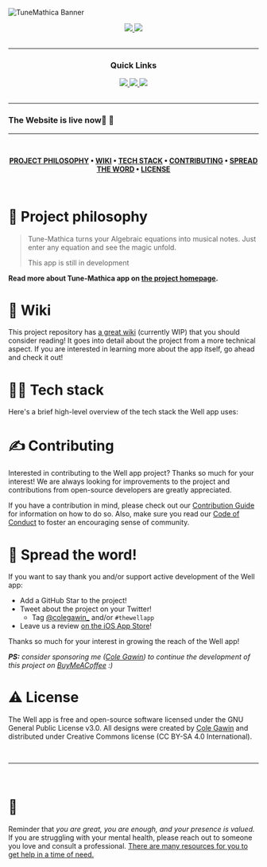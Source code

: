 ![TuneMathica Banner](https://user-images.githubusercontent.com/74449136/187439431-aef4b538-1045-4c2e-a86b-f988aa377c1a.png)

<div align='center'>
  
<a href='https://github.com/MonarchGitHub/Tune-Mathica/'>
  
<img src='https://img.shields.io/github/v/release/Tune-Mathica/well_app?color=%23FDD835&label=version&style=for-the-badge'>
  
</a>
  
<a href='https://github.com/Tune-Mathica/well_app/blob/main/LICENSE'>
  
<img src='https://img.shields.io/github/license/Tune-Mathica/well_app?style=for-the-badge'>
  
</a>
  
</div>

<br />

---

<div align='center'>
  
### Quick Links
  
<a href='https://github.com/MonarchGitHub/Tune-Mathica/'>
  
<img src='https://img.shields.io/badge/HOMEPAGE-gray?style=for-the-badge'>
  
</a>
  
<a href='https://github.com/MonarchGitHub/Tune-Mathica/'>
  
<img src='https://img.shields.io/badge/RESEARCH-blue?style=for-the-badge'>
  
</a>
  
<a href='https://github.com/MonarchGitHub/Tune-Mathica/'>
  
<img src='https://img.shields.io/badge/CASE STUDY-green?style=for-the-badge'>
  
</a>
  
<br />
  
<br />
  
<!-- <a href="https://www.producthunt.com/posts/well?utm_source=badge-featured&utm_medium=badge&utm_souce=badge-well" target="_blank"><img src="https://api.producthunt.com/widgets/embed-image/v1/featured.svg?post_id=322651&theme=light" alt="Well - Improve your productivity and happiness in just 21 days. | Product Hunt" style="width: 250px; height: 54px;" width="250" height="54" /></a> -->
  
</div>

---

### The Website is live now🥳 🚀

<!-- - Web: Visit [https://well-app.netlify.app](https://github.com/MonarchGitHub/Tune-Mathica/). -->
<!--
- Android: coming soon 👀 -->

---

<br />

<div align="center">

**[PROJECT PHILOSOPHY](https://github.com/chroline/well_app#-project-philosophy) •
[WIKI](https://github.com/chroline/well_app#-wiki) •
[TECH STACK](https://github.com/chroline/well_app#-tech-stack) •
[CONTRIBUTING](https://github.com/chroline/well_app#%EF%B8%8F-contributing) •
[SPREAD THE WORD](https://github.com/chroline/well_app#-spread-the-word) •
[LICENSE](https://github.com/chroline/well_app#%EF%B8%8F-license)**

</div>

<br />

# 🧐 Project philosophy

> Tune-Mathica turns your Algebraic equations into musical notes. Just enter any equation and see the magic unfold.
>
> This app is still in development

**Read more about Tune-Mathica app on [the project homepage](https://github.com/MonarchGitHub/Tune-Mathica/).**

# 📒 Wiki

This project repository has [a great wiki](https://github.com/chroline/Tune-Mathica/wiki) (currently WIP) that you should consider reading! It goes into detail about the project from a more technical aspect. If you are interested in learning more about the app itself, go ahead and check it out!

# 👨‍💻 Tech stack

Here's a brief high-level overview of the tech stack the Well app uses:

<!-- - This project uses the [Flutter app development framework](https://flutter.dev/). Flutter is a cross-platform hybrid app development platform which allows us to use a single codebase for apps on mobile, desktop, and the web.
- For persistent storage (database), the app uses the [Hive](https://hivedb.dev/) package which allows the app to create a custom storage schema and save it to a local database.
- To send local push notifications, the app uses the [flutter_local_notifications](https://pub.dev/packages/flutter_local_notifications) package which supports Android, iOS, and macOS.
  - 🚨 Currently, notifications aren't working on macOS. This is a known issue that we are working to resolve!
- The app uses the font ["Work Sans"](https://fonts.google.com/specimen/Work+Sans) as its main font, and the design of the app adheres to the material design guidelines.

For more information on the technologies that power the Well app, check out the [Tech Stack](https://github.com/chroline/well_app/wiki/Tech-Stack) page on our wiki. -->

# ✍️ Contributing

Interested in contributing to the Well app project? Thanks so much for your interest! We are always looking for improvements to the project and contributions from open-source developers are greatly appreciated.

If you have a contribution in mind, please check out our [Contribution Guide](https://github.com/chroline/well_app/wiki/Contribution-Guide) for information on how to do so. Also, make sure you read our [Code of Conduct](https://github.com/chroline/well_app/wiki/Code-of-Conduct) to foster an encouraging sense of community.

# 🌟 Spread the word!

If you want to say thank you and/or support active development of the Well app:

- Add a GitHub Star to the project!
- Tweet about the project on your Twitter!
  - Tag [@colegawin\_](https://twitter.com/colegawin_) and/or `#thewellapp`
- Leave us a review [on the iOS App Store](https://apps.apple.com/us/app/well-reboot-your-mindset/id1573357406)!

Thanks so much for your interest in growing the reach of the Well app!

_**PS:** consider sponsoring me ([Cole Gawin](https://colegaw.in)) to continue the development of this project on [BuyMeACoffee](https://buymeacoffee.com/colegawin) :)_

# ⚠️ License

The Well app is free and open-source software licensed under the GNU General Public License v3.0. All designs were created by [Cole Gawin](https://github.com/chroline) and distributed under Creative Commons license (CC BY-SA 4.0 International).

<br />

---

<br />

# 💛

Reminder that _you are great, you are enough, and your presence is valued._ If you are struggling with your mental health, please reach out to someone you love and consult a professional. [There are many resources for you to get help in a time of need.](https://www.nimh.nih.gov/health/find-help)
